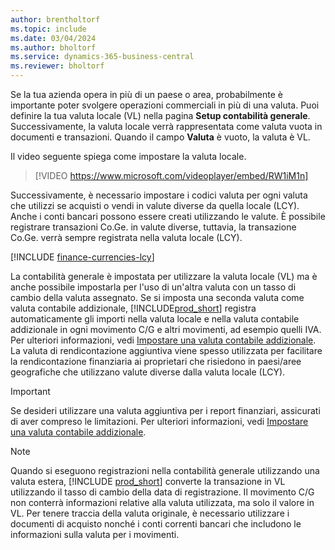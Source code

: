 ```yaml
---
author: brentholtorf
ms.topic: include
ms.date: 03/04/2024
ms.author: bholtorf
ms.service: dynamics-365-business-central
ms.reviewer: bholtorf
---
```

Se la tua azienda opera in più di un paese o area, probabilmente è importante poter svolgere operazioni commerciali in più di una valuta. Puoi definire la tua valuta locale (VL) nella pagina **Setup contabilità generale**. Successivamente, la valuta locale verrà rappresentata come valuta vuota in documenti e transazioni. Quando il campo **Valuta** è vuoto, la valuta è VL.

Il video seguente spiega come impostare la valuta locale.

> [!VIDEO https://www.microsoft.com/videoplayer/embed/RW1iM1n]

Successivamente, è necessario impostare i codici valuta per ogni valuta che utilizzi se acquisti o vendi in valute diverse da quella locale (LCY). Anche i conti bancari possono essere creati utilizzando le valute. È possibile registrare transazioni Co.Ge. in valute diverse, tuttavia, la transazione Co.Ge. verrà sempre registrata nella valuta locale (LCY).

[!INCLUDE [finance-currencies-lcy](finance-currencies-lcy-note.md)]

La contabilità generale è impostata per utilizzare la valuta locale (VL) ma è anche possibile impostarla per l'uso di un'altra valuta con un tasso di cambio della valuta assegnato. Se si imposta una seconda valuta come valuta contabile addizionale, [!INCLUDE[prod_short](prod_short.md)] registra automaticamente gli importi nella valuta locale e nella valuta contabile addizionale in ogni movimento C/G e altri movimenti, ad esempio quelli IVA. Per ulteriori informazioni, vedi [Impostare una valuta contabile addizionale](../finance-how-setup-additional-currencies.md). La valuta di rendicontazione aggiuntiva viene spesso utilizzata per facilitare la rendicontazione finanziaria ai proprietari che risiedono in paesi/aree geografiche che utilizzano valute diverse dalla valuta locale (LCY).  

> [!IMPORTANT]
> Se desideri utilizzare una valuta aggiuntiva per i report finanziari, assicurati di aver compreso le limitazioni. Per ulteriori informazioni, vedi [Impostare una valuta contabile addizionale](../finance-how-setup-additional-currencies.md).

> [!NOTE]  
> Quando si eseguono registrazioni nella contabilità generale utilizzando una valuta estera, [!INCLUDE [prod_short](prod_short.md)] converte la transazione in VL utilizzando il tasso di cambio della data di registrazione. Il movimento C/G non conterrà informazioni relative alla valuta utilizzata, ma solo il valore in VL. Per tenere traccia della valuta originale, è necessario utilizzare i documenti di acquisto nonché i conti correnti bancari che includono le informazioni sulla valuta per i movimenti.
